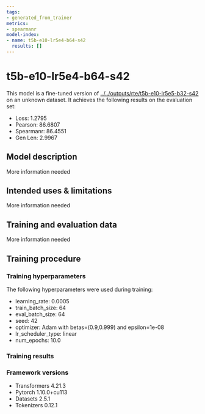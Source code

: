 ```yaml
---
tags:
- generated_from_trainer
metrics:
- spearmanr
model-index:
- name: t5b-e10-lr5e4-b64-s42
  results: []
---
```


<!-- This model card has been generated automatically according to the information the Trainer had access to. You
should probably proofread and complete it, then remove this comment. -->

# t5b-e10-lr5e4-b64-s42

This model is a fine-tuned version of [../../outputs/rte/t5b-e10-lr5e5-b32-s42](https://huggingface.co/../../outputs/rte/t5b-e10-lr5e5-b32-s42) on an unknown dataset.
It achieves the following results on the evaluation set:
- Loss: 1.2795
- Pearson: 86.6807
- Spearmanr: 86.4551
- Gen Len: 2.9967

## Model description

More information needed

## Intended uses & limitations

More information needed

## Training and evaluation data

More information needed

## Training procedure

### Training hyperparameters

The following hyperparameters were used during training:
- learning_rate: 0.0005
- train_batch_size: 64
- eval_batch_size: 64
- seed: 42
- optimizer: Adam with betas=(0.9,0.999) and epsilon=1e-08
- lr_scheduler_type: linear
- num_epochs: 10.0

### Training results



### Framework versions

- Transformers 4.21.3
- Pytorch 1.10.0+cu113
- Datasets 2.5.1
- Tokenizers 0.12.1

